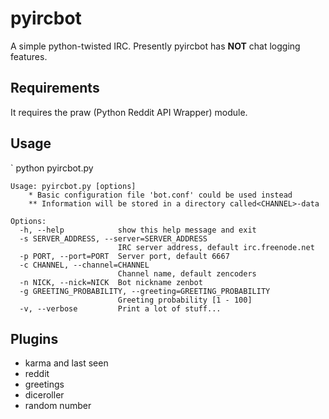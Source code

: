 pyircbot
========

A simple python-twisted IRC. Presently pyircbot has **NOT** chat logging features. 

## Requirements

It requires the praw (Python Reddit API Wrapper) module.

## Usage

` python pyircbot.py

```
Usage: pyircbot.py [options]
    * Basic configuration file 'bot.conf' could be used instead
    ** Information will be stored in a directory called<CHANNEL>-data

Options:
  -h, --help            show this help message and exit
  -s SERVER_ADDRESS, --server=SERVER_ADDRESS
                        IRC server address, default irc.freenode.net
  -p PORT, --port=PORT  Server port, default 6667
  -c CHANNEL, --channel=CHANNEL
                        Channel name, default zencoders
  -n NICK, --nick=NICK  Bot nickname zenbot
  -g GREETING_PROBABILITY, --greeting=GREETING_PROBABILITY
                        Greeting probability [1 - 100]
  -v, --verbose         Print a lot of stuff...
```

## Plugins

* karma and last seen
* reddit
* greetings
* diceroller
* random number
